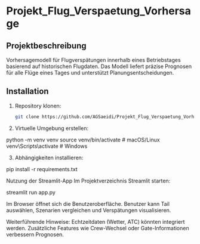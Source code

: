# Projekt_Flug_Verspaetung_Vorhersage

## Projektbeschreibung
Vorhersagemodell für Flugverspätungen innerhalb eines Betriebstages basierend auf historischen Flugdaten. 
Das Modell liefert präzise Prognosen für alle Flüge eines Tages und unterstützt Planungsentscheidungen.

## Installation
1. Repository klonen:
   ```bash
   git clone https://github.com/AGSaeidi/Projekt_Flug_Verspaetung_Vorhersage.git
   
2. Virtuelle Umgebung erstellen:

python -m venv venv
source venv/bin/activate  # macOS/Linux
venv\Scripts\activate     # Windows

3. Abhängigkeiten installieren:

pip install -r requirements.txt

Nutzung der Streamlit-App
Im Projektverzeichnis Streamlit starten:

streamlit run app.py

Im Browser öffnet sich die Benutzeroberfläche.
Benutzer kann Tail auswählen, Szenarien vergleichen und Verspätungen visualisieren.

Weiterführende Hinweise: 
Echtzeitdaten (Wetter, ATC) könnten integriert werden.
Zusätzliche Features wie Crew-Wechsel oder Gate-Informationen verbessern Prognosen.

